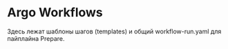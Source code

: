 # Argo Workflows
Здесь лежат шаблоны шагов (templates) и общий workflow-run.yaml для пайплайна Prepare.
